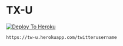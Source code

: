 # TX-U



<a href="https://heroku.com/deploy">
  <img src="https://www.herokucdn.com/deploy/button.svg" alt="Deploy To Heroku">
</a>


```https://tw-u.herokuapp.com/twitterusername```
